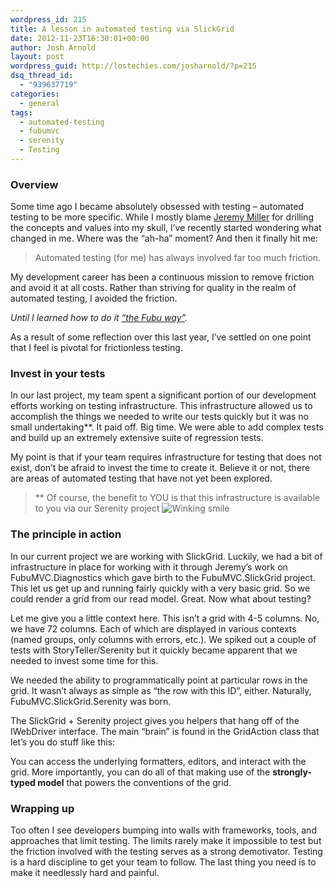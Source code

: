 ```yaml
---
wordpress_id: 215
title: A lesson in automated testing via SlickGrid
date: 2012-11-23T16:30:01+00:00
author: Josh Arnold
layout: post
wordpress_guid: http://lostechies.com/josharnold/?p=215
dsq_thread_id:
  - "939637719"
categories:
  - general
tags:
  - automated-testing
  - fubumvc
  - serenity
  - Testing
---
```

### Overview

Some time ago I became absolutely obsessed with testing – automated testing to be more specific. While I mostly blame <a title="Jeremy Miller" href="http://jeremydmiller.com/" target="_blank">Jeremy Miller</a> for drilling the concepts and values into my skull, I’ve recently started wondering what changed in me. Where was the “ah-ha” moment? And then it finally hit me:

> Automated testing (for me) has always involved far too much friction.

My development career has been a continuous mission to remove friction and avoid it at all costs. Rather than striving for quality in the realm of automated testing, I avoided the friction.

_Until I learned how to do it [“the Fubu way”](http://lostechies.com/josharnold/2012/11/16/automated-testing-with-fubumvc-storyteller-and-serenity/)._

As a result of some reflection over this last year, I’ve settled on one point that I feel is pivotal for frictionless testing.

### Invest in your tests

In our last project, my team spent a significant portion of our development efforts working on testing infrastructure. This infrastructure allowed us to accomplish the things we needed to write our tests quickly but it was no small undertaking**. It paid off. Big time. We were able to add complex tests and build up an extremely extensive suite of regression tests.

My point is that if your team requires infrastructure for testing that does not exist, don’t be afraid to invest the time to create it. Believe it or not, there are areas of automated testing that have not yet been explored.

> ** Of course, the benefit to YOU is that this infrastructure is available to you via our Serenity project <img class="wlEmoticon wlEmoticon-winkingsmile" style="border-style: none;" src="http://clayvessel.org/clayvessel/wp-content/uploads/2012/11/wlEmoticon-winkingsmile.png" alt="Winking smile" />

### The principle in action

In our current project we are working with SlickGrid. Luckily, we had a bit of infrastructure in place for working with it through Jeremy’s work on FubuMVC.Diagnostics which gave birth to the FubuMVC.SlickGrid project. This let us get up and running fairly quickly with a very basic grid. So we could render a grid from our read model. Great. Now what about testing?

Let me give you a little context here. This isn’t a grid with 4-5 columns. No, we have 72 columns. Each of which are displayed in various contexts (named groups, only columns with errors, etc.). We spiked out a couple of tests with StoryTeller/Serenity but it quickly became apparent that we needed to invest some time for this.

We needed the ability to programmatically point at particular rows in the grid. It wasn’t always as simple as “the row with this ID”, either. Naturally, FubuMVC.SlickGrid.Serenity was born.

The SlickGrid + Serenity project gives you helpers that hang off of the IWebDriver interface. The main “brain” is found in the GridAction<T> class that let’s you do stuff like this:
  


You can access the underlying formatters, editors, and interact with the grid. More importantly, you can do all of that making use of the **strongly-typed model** that powers the conventions of the grid.

### Wrapping up

Too often I see developers bumping into walls with frameworks, tools, and approaches that limit testing. The limits rarely make it impossible to test but the friction involved with the testing serves as a strong demotivator. Testing is a hard discipline to get your team to follow. The last thing you need is to make it needlessly hard and painful.